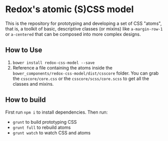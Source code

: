# Redox's atomic (S)CSS model

This is the repository for prototyping and developing a set of CSS "atoms", that is, a toolkit of basic, descriptive classes (or mixins) like `a-margin-row-1` or `a-centered` that can be composed into more complex designs.

## How to Use

1. `bower install redox-css-model --save`
2. Reference a file containing the atoms inside the `bower_components/redox-css-model/dist/csscore` folder. You can grab the `csscore/core.css` or the `csscore/scss/core.scss` to get all the classes and mixins.

## How to build

First run `npm i` to install dependencies. Then run:

* `grunt` to build prototyping CSS
* `grunt full` to rebuild atoms
* `grunt watch` to watch CSS and atoms
